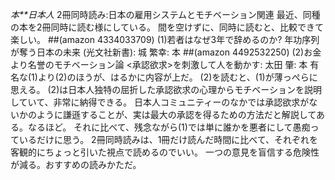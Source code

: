 *本**日本人* 2冊同時読み:日本の雇用システムとモチベーション関連
最近、同種の本を2冊同時に読む様にしている。
間を空けずに、同時に読むと、比較できて楽しい。
##(amazon 4334033709)  (1)若者はなぜ3年で辞めるのか? 年功序列が奪う日本の未来 (光文社新書): 城 繁幸: 本
##(amazon 4492532250)  (2)お金より名誉のモチベーション論 <承認欲求>を刺激して人を動かす: 太田 肇: 本
有名な(1)より(2)のほうが、はるかに内容が上だ。
(2)を読むと、(1)が薄っぺらに思える。
(2)は日本人独特の屈折した承認欲求の心理からモチベーションを説明していて、非常に納得できる。
日本人コミュニティーのなかでは承認欲求がないかのように謙遜することが、実は最大の承認を得るための方法だと解説してある。なるほど。
それに比べて、残念ながら(1)では単に誰かを悪者にして愚痴っているだけに思う。
2冊同時読みは、1冊だけ読んだ時間に比べて、それぞれを客観的にちょっと引いた視点で読めるのでいい。
一つの意見を盲信する危険性が減る。おすすめの読みかただ。
